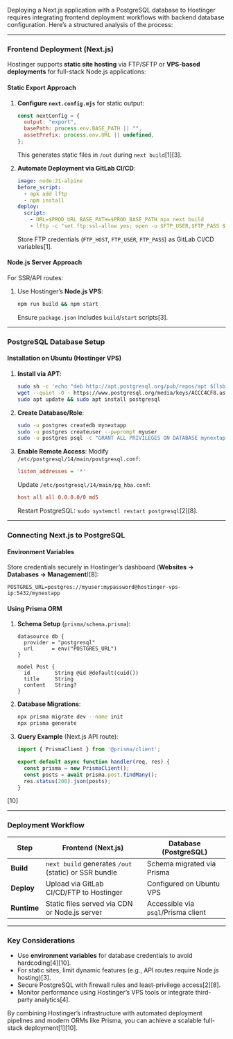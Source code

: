 Deploying a Next.js application with a PostgreSQL database to Hostinger requires integrating frontend deployment workflows with backend database configuration. Here’s a structured analysis of the process:

---

### **Frontend Deployment (Next.js)**
Hostinger supports **static site hosting** via FTP/SFTP or **VPS-based deployments** for full-stack Node.js applications:

#### **Static Export Approach**
1. **Configure `next.config.mjs`** for static output:
   ```javascript
   const nextConfig = {
     output: "export",
     basePath: process.env.BASE_PATH || "",
     assetPrefix: process.env.URL || undefined,
   };
   ```
   This generates static files in `/out` during `next build`[1][3].

2. **Automate Deployment via GitLab CI/CD**:
   ```yaml
   image: node:21-alpine
   before_script:
     - apk add lftp
     - npm install
   deploy:
     script:
       - URL=$PROD_URL BASE_PATH=$PROD_BASE_PATH npx next build
       - lftp -c "set ftp:ssl-allow yes; open -u $FTP_USER,$FTP_PASS $FTP_HOST; mirror -Rev out/ ./"
   ```
   Store FTP credentials (`FTP_HOST`, `FTP_USER`, `FTP_PASS`) as GitLab CI/CD variables[1].

#### **Node.js Server Approach**
For SSR/API routes:
1. Use Hostinger’s **Node.js VPS**:
   ```bash
   npm run build && npm start
   ```
   Ensure `package.json` includes `build`/`start` scripts[3].

---

### **PostgreSQL Database Setup**
#### **Installation on Ubuntu (Hostinger VPS)**
1. **Install via APT**:
   ```bash
   sudo sh -c 'echo "deb http://apt.postgresql.org/pub/repos/apt $(lsb_release -cs)-pgdg main" > /etc/apt/sources.list.d/pgdg.list'
   wget --quiet -O - https://www.postgresql.org/media/keys/ACCC4CF8.asc | sudo apt-key add -
   sudo apt update && sudo apt install postgresql
   ```
2. **Create Database/Role**:
   ```bash
   sudo -u postgres createdb mynextapp
   sudo -u postgres createuser --pwprompt myuser
   sudo -u postgres psql -c "GRANT ALL PRIVILEGES ON DATABASE mynextapp TO myuser;"
   ```
3. **Enable Remote Access**:
   Modify `/etc/postgresql/14/main/postgresql.conf`:
   ```ini
   listen_addresses = '*'
   ```
   Update `/etc/postgresql/14/main/pg_hba.conf`:
   ```ini
   host all all 0.0.0.0/0 md5
   ```
   Restart PostgreSQL: `sudo systemctl restart postgresql`[2][8].

---

### **Connecting Next.js to PostgreSQL**
#### **Environment Variables**
Store credentials securely in Hostinger’s dashboard (**Websites → Databases → Management**)[8]:
```env
POSTGRES_URL=postgres://myuser:mypassword@hostinger-vps-ip:5432/mynextapp
```

#### **Using Prisma ORM**
1. **Schema Setup** (`prisma/schema.prisma`):
   ```prisma
   datasource db {
     provider = "postgresql"
     url      = env("POSTGRES_URL")
   }
   
   model Post {
     id        String @id @default(cuid())
     title     String
     content   String?
   }
   ```
2. **Database Migrations**:
   ```bash
   npx prisma migrate dev --name init
   npx prisma generate
   ```
3. **Query Example** (Next.js API route):
   ```javascript
   import { PrismaClient } from '@prisma/client';
   
   export default async function handler(req, res) {
     const prisma = new PrismaClient();
     const posts = await prisma.post.findMany();
     res.status(200).json(posts);
   }
   ```
[10]

---

### **Deployment Workflow**
| Step | Frontend (Next.js) | Database (PostgreSQL) |
|------|---------------------|------------------------|
| **Build** | `next build` generates `/out` (static) or SSR bundle | Schema migrated via Prisma |
| **Deploy** | Upload via GitLab CI/CD/FTP to Hostinger | Configured on Ubuntu VPS |
| **Runtime** | Static files served via CDN or Node.js server | Accessible via `psql`/Prisma client |

---

### **Key Considerations**
- Use **environment variables** for database credentials to avoid hardcoding[4][10].
- For static sites, limit dynamic features (e.g., API routes require Node.js hosting)[3].
- Secure PostgreSQL with firewall rules and least-privilege access[2][8].
- Monitor performance using Hostinger’s VPS tools or integrate third-party analytics[4].

By combining Hostinger’s infrastructure with automated deployment pipelines and modern ORMs like Prisma, you can achieve a scalable full-stack deployment[1][10].